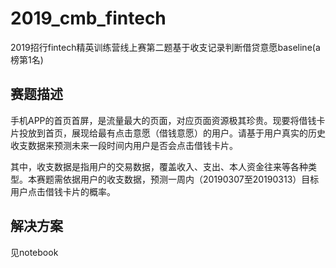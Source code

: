 # 2019_cmb_fintech
2019招行fintech精英训练营线上赛第二题基于收支记录判断借贷意愿baseline(a榜第1名)
## 赛题描述
手机APP的首页首屏，是流量最大的页面，对应页面资源极其珍贵。现要将借钱卡片投放到首页，展现给最有点击意愿（借钱意愿）的用户。请基于用户真实的历史收支数据来预测未来一段时间内用户是否会点击借钱卡片。

其中，收支数据是指用户的交易数据，覆盖收入、支出、本人资金往来等各种类型。本赛题需依据用户的收支数据，预测一周内（20190307至20190313）目标用户点击借钱卡片的概率。
## 解决方案
见notebook

